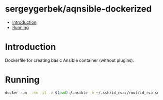 # sergeygerbek/aqnsible-dockerized
- [Introduction](#introduction)
- [Running](#running)

# Introduction
Dockerfile for creating basic Ansible container (without plugins).

# Running
```bash
docker run --rm -it -v $(pwd):/ansible -v ~/.ssh/id_rsa:/root/id_rsa sergey.gerbek/ansible:2.9.27-ubuntu-20.04
```
